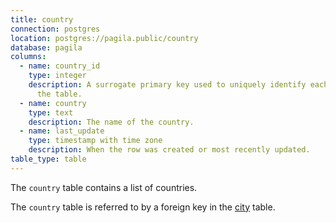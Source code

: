 ```yaml
---
title: country
connection: postgres
location: postgres://pagila.public/country
database: pagila
columns:
  - name: country_id
    type: integer
    description: A surrogate primary key used to uniquely identify each country in
      the table.
  - name: country
    type: text
    description: The name of the country.
  - name: last_update
    type: timestamp with time zone
    description: When the row was created or most recently updated.
table_type: table
---
```

The `country` table contains a list of countries.

The `country` table is referred to by a foreign key in the [city](postgres/pagila/city) table.
